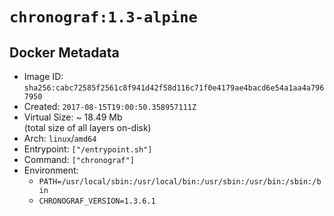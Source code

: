 # `chronograf:1.3-alpine`

## Docker Metadata

- Image ID: `sha256:cabc72585f2561c8f941d42f58d116c71f0e4179ae4bacd6e54a1aa4a7967950`
- Created: `2017-08-15T19:00:50.358957111Z`
- Virtual Size: ~ 18.49 Mb  
  (total size of all layers on-disk)
- Arch: `linux`/`amd64`
- Entrypoint: `["/entrypoint.sh"]`
- Command: `["chronograf"]`
- Environment:
  - `PATH=/usr/local/sbin:/usr/local/bin:/usr/sbin:/usr/bin:/sbin:/bin`
  - `CHRONOGRAF_VERSION=1.3.6.1`
